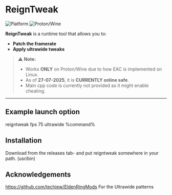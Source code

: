 #  ReignTweak 

![Platform](https://img.shields.io/badge/platform-Linux%20(Only)-blue?style=for-the-badge)
![Proton/Wine](https://img.shields.io/badge/compatibility-Proton%2FWine-purple?style=for-the-badge)

 **ReignTweak** is a runtime tool that allows you to:
-  **Patch the framerate**
-  **Apply ultrawide tweaks**

> ⚠️ **Note:**  
> - Works **ONLY** on Proton/Wine due to how EAC is implemented on Linux.  
> - As of **27-07-2025**, it is **CURRENTLY online safe**. 
> - Main cpp code is currently not provided as it might enable cheating.

---


##  Example launch option

reigntweak fps 75 ultrawide %command%

## Installation

Download from the releases tab- and put reigntweak somewhere in your path.
(usr/bin)

## Acknowledgements

https://github.com/techiew/EldenRingMods For the Ultrawide patterns
